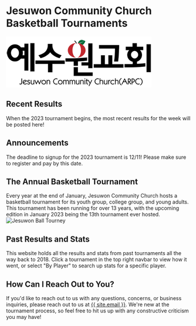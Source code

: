 <h1> Jesuwon Community Church Basketball Tournaments </h1>

<img src="/resources/jesuwon_logo.png" alt="Jesuwon Community Church">

<h2> Recent Results </h2>
When the 2023 tournament begins, the most recent results for the week will be posted here!

<h2> Announcements </h2>
The deadline to signup for the 2023 tournament is 12/11! Please make sure to register and pay by this date.

<h2> The Annual Basketball Tournament </h2>
Every year at the end of January, Jesuwon Community Church hosts a basketball tournament for its youth group, college group, and young adults. This tournament has been running for over 13 years, with the upcoming edition in January 2023 being the 13th tournament ever hosted.

<img src="/resources/ball_tourney.png" alt="Jesuwon Ball Tourney">

<h2> Past Results and Stats </h2>
This website holds all the results and stats from past tournaments all the way back to 2018. Click a tournament in the top right navbar to view how it went, or select "By Player" to search up stats for a specific player.

<h2> How Can I Reach Out to You? </h2>
If you'd like to reach out to us with any questions, concerns, or business inquiries, please reach out to us at <a href="mailto:{{ site.email }}">{{ site.email }}</a>. We're new at the tournament process, so feel free to hit us up with any constructive criticism you may have!